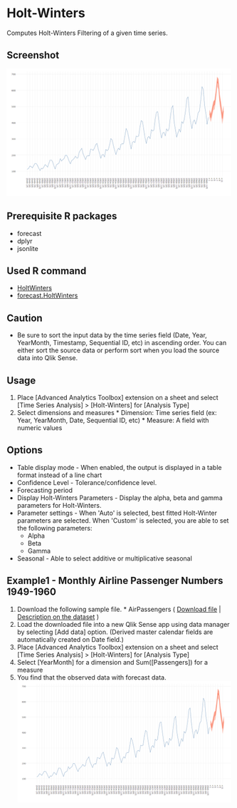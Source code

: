 # Holt-Winters
Computes Holt-Winters Filtering of a given time series.

## Screenshot
![holt winters screenshot](./images/holt_winters_example1.png)

## Prerequisite R packages
 * forecast
 * dplyr
 * jsonlite

## Used R command
 * [HoltWinters](https://www.rdocumentation.org/packages/stats/versions/3.3/topics/HoltWinters)
 * [forecast.HoltWinters](https://www.rdocumentation.org/packages/forecast/versions/8.1/topics/forecast.HoltWinters)

## Caution
 * Be sure to sort the input data by the time series field (Date, Year, YearMonth, Timestamp, Sequential ID, etc) in ascending order. You can either sort the source data or perform sort when you load the source data into Qlik Sense.

## Usage
  1. Place [Advanced Analytics Toolbox] extension on a sheet and select [Time Series Analysis] > [Holt-Winters] for [Analysis Type]
  2. Select dimensions and measures
    * Dimension: Time series field (ex: Year, YearMonth, Date, Sequential ID, etc)
    * Measure: A field with numeric values

## Options
* Table display mode -  When enabled, the output is displayed in a table format instead of a line chart
* Confidence Level - Tolerance/confidence level.
* Forecasting period
* Display Holt-Winters Parameters - Display the alpha, beta and gamma parameters for Holt-Winters.
* Parameter settings - When 'Auto' is selected, best fitted Holt-Winter parameters are selected. When 'Custom' is selected, you are able to set the following parameters:
  * Alpha
  * Beta
  * Gamma
* Seasonal - Able to select additive or multiplicative seasonal


## Example1 - Monthly Airline Passenger Numbers 1949-1960
  1. Download the following sample file.
    * AirPassengers ( [Download file](./data/AirPassengers.xlsx) | [Description on the dataset](https://stat.ethz.ch/R-manual/R-devel/library/datasets/html/AirPassengers.html) )  
  2. Load the downloaded file into a new Qlik Sense app using data manager by selecting [Add data] option. (Derived master calendar fields are automatically created on Date field.)
  3. Place [Advanced Analytics Toolbox] extension on a sheet and select [Time Series Analysis] > [Holt-Winters] for [Analysis Type]
  4. Select [YearMonth] for a dimension and Sum([Passengers]) for a measure
  5. You find that the observed data with forecast data.
  ![holt winters screenshot](./images/holt_winters_example1.png)
